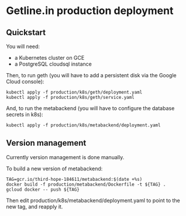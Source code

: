Getline.in production deployment
================================

Quickstart
----------

You will need:
 - a Kubernetes cluster on GCE
 - a PostgreSQL cloudsql instance 

Then, to run geth (you will have to add a persistent disk via the Google Cloud console):

    kubectl apply -f production/k8s/geth/deployment.yaml
    kubectl apply -f production/k8s/geth/service.yaml

And, to run the metabackend (you will have to configure the database secrets in k8s):

    kubectl apply -f production/k8s/metabackend/deployment.yaml

Version management
------------------

Currently version management is done manually.

To build a new version of metabackend:

    TAG=gcr.io/third-hope-184611/metabackend:$(date +%s)
    docker build -f production/metabackend/Dockerfile -t ${TAG} .
    gcloud docker -- push ${TAG}

Then edit production/k8s/metabackend/deployment.yaml to point to the new tag, and reapply it.

